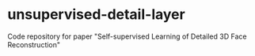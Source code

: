 # unsupervised-detail-layer
Code repository for paper "Self-supervised Learning of Detailed 3D Face Reconstruction"
